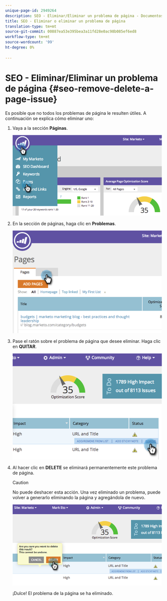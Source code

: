 ```yaml
---
unique-page-id: 2949264
description: SEO - Eliminar/Eliminar un problema de página - Documentos de marketing - Documentación del producto
title: SEO - Eliminar o eliminar un problema de página
translation-type: tm+mt
source-git-commit: 00887ea53e395bea3a11fd28e0ac98b085ef6ed8
workflow-type: tm+mt
source-wordcount: '99'
ht-degree: 0%

---
```



# SEO - Eliminar/Eliminar un problema de página {#seo-remove-delete-a-page-issue}

Es posible que no todos los problemas de página le resulten útiles. A continuación se explica cómo eliminar uno:

1. Vaya a la sección **Páginas**.

   ![](assets/image2014-9-18-14-3a0-3a16.png)

1. En la sección de páginas, haga clic en **Problemas**.

   ![](assets/image2014-9-18-14-3a0-3a30.png)

1. Pase el ratón sobre el problema de página que desee eliminar. Haga clic en **QUITAR**.

   ![](assets/image2014-9-18-14-3a0-3a38.png)

1. Al hacer clic en **DELETE** se eliminará permanentemente este problema de página.

   >[!CAUTION]
   >
   >No puede deshacer esta acción. Una vez eliminado un problema, puede volver a generarlo eliminando la página y agregándola de nuevo.

   ![](assets/image2014-9-18-14-3a1-3a28.png)

   ¡Dulce! El problema de la página se ha eliminado.

